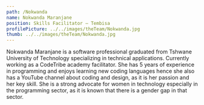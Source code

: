```yaml
---
path: /Nokwanda
name: Nokwanda Maranjane
position: Skills Facilitator – Tembisa
profilePicture: ../../images/theTeam/Nokwanda.jpg
thumb: ../../images/theTeam/Nokwanda.jpg
---
```


Nokwanda Maranjane is a software professional graduated from Tshwane University of Technology specializing in technical applications. Currently working as a CodeTribe academy facilitator. She has 5 years of experience in programming and enjoys learning new coding languages hence she also has a YouTube channel about coding and design, as it is her passion and her key skill. She is a strong advocate for women in technology especially in the programming sector, as it is known that there is a gender gap in that sector.

